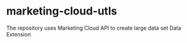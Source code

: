 # marketing-cloud-utls
The repository uses Marketing Cloud API to create large data set Data Extension
